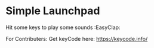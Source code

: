 # Simple Launchpad

Hit some keys to play some sounds :EasyClap:

For Contributers:
Get keyCode here: <https://keycode.info/>
